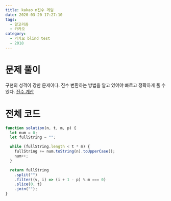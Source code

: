 ```yaml
---
title: kakao n진수 게임
date: 2020-03-20 17:27:10
tags:
  - 알고리즘
  - 카카오
category:
  - 카카오 blind test
  - 2018
---
```


# 문제 풀이

구현의 성격이 강한 문제이다.
진수 변환하는 방법을 알고 있어야 빠르고 정확하게 풀 수 있다.
[진수 계산](https://newtype94.github.io/2020/02/12/ES6/%EC%A7%84%EC%88%98%20%EA%B3%84%EC%82%B0/)

# 전체 코드

```javascript
function solution(n, t, m, p) {
  let num = 0;
  let fullString = "";

  while (fullString.length < t * m) {
    fullString += num.toString(n).toUpperCase();
    num++;
  }

  return fullString
    .split("")
    .filter((v, i) => (i + 1 - p) % m === 0)
    .slice(0, t)
    .join("");
}
```
